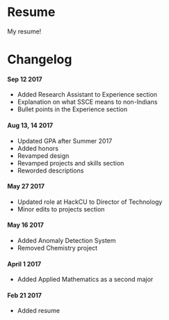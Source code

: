 # Resume
My resume!

# Changelog

#### Sep 12 2017
 - Added Research Assistant to Experience section
 - Explanation on what SSCE means to non-Indians
 - Bullet points in the Experience section

#### Aug 13, 14 2017
 - Updated GPA after Summer 2017
 - Added honors
 - Revamped design
 - Revamped projects and skills section
 - Reworded descriptions

#### May 27 2017
 - Updated role at HackCU to Director of Technology
 - Minor edits to projects section

#### May 16 2017
 - Added Anomaly Detection System
 - Removed Chemistry project

#### April 1 2017
 - Added Applied Mathematics as a second major

#### Feb 21 2017
 - Added resume
